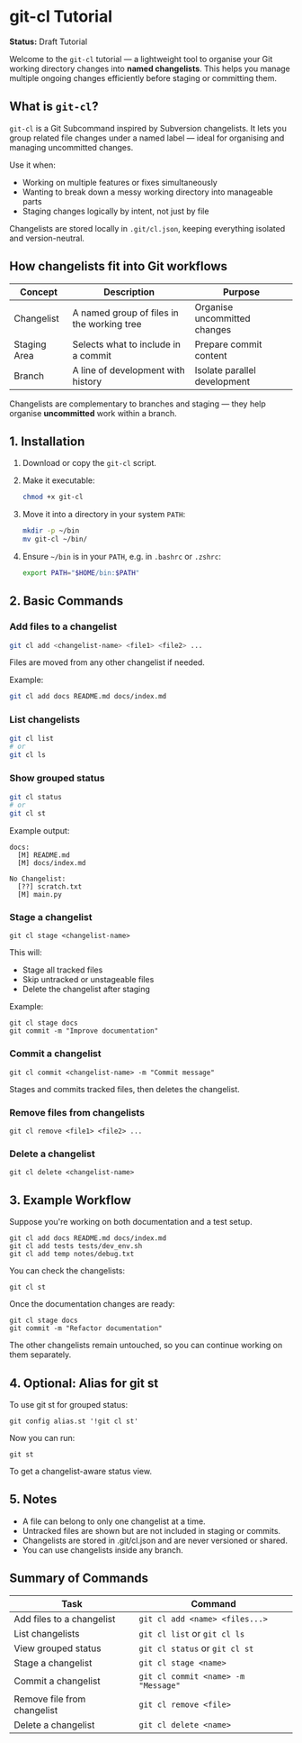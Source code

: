 # git-cl Tutorial

**Status:** Draft Tutorial 

Welcome to the `git-cl` tutorial — a lightweight tool to organise your Git working directory changes into **named changelists**. This helps you manage multiple ongoing changes efficiently before staging or committing them.

## What is `git-cl`?

`git-cl` is a Git Subcommand inspired by Subversion changelists. It lets you group related file changes under a named label — ideal for organising and managing uncommitted changes.

Use it when:

- Working on multiple features or fixes simultaneously
- Wanting to break down a messy working directory into manageable parts
- Staging changes logically by intent, not just by file

Changelists are stored locally in `.git/cl.json`, keeping everything isolated and version-neutral.


## How changelists fit into Git workflows

| Concept        | Description                                | Purpose                          |
|----------------|--------------------------------------------|----------------------------------|
| Changelist     | A named group of files in the working tree | Organise uncommitted changes     |
| Staging Area   | Selects what to include in a commit        | Prepare commit content           |
| Branch         | A line of development with history         | Isolate parallel development     |

Changelists are complementary to branches and staging — they help organise **uncommitted** work within a branch.

## 1. Installation

1. Download or copy the `git-cl` script.

2. Make it executable:

   ```bash
   chmod +x git-cl

3. Move it into a directory in your system `PATH`:

   ```bash
   mkdir -p ~/bin
   mv git-cl ~/bin/

4. Ensure `~/bin` is in your `PATH`, e.g. in `.bashrc` or `.zshrc`:

   ```bash
   export PATH="$HOME/bin:$PATH"

## 2. Basic Commands

### Add files to a changelist

```bash
git cl add <changelist-name> <file1> <file2> ...
```

Files are moved from any other changelist if needed.

Example:

```bash
git cl add docs README.md docs/index.md
```

### List changelists

```bash
git cl list
# or
git cl ls
```

### Show grouped status

```bash
git cl status
# or
git cl st
```

Example output:

```
docs:
  [M] README.md
  [M] docs/index.md

No Changelist:
  [??] scratch.txt
  [M] main.py
```

### Stage a changelist

```
git cl stage <changelist-name>
```

This will:

- Stage all tracked files
- Skip untracked or unstageable files
- Delete the changelist after staging

Example:

```
git cl stage docs
git commit -m "Improve documentation"
```

### Commit a changelist

```
git cl commit <changelist-name> -m "Commit message"
```

Stages and commits tracked files, then deletes the changelist.

### Remove files from changelists

```
git cl remove <file1> <file2> ...
```

### Delete a changelist

```
git cl delete <changelist-name>
```

## 3. Example Workflow

Suppose you're working on both documentation and a test setup.

```
git cl add docs README.md docs/index.md
git cl add tests tests/dev_env.sh
git cl add temp notes/debug.txt
```

You can check the changelists:

```
git cl st
```

Once the documentation changes are ready:

```
git cl stage docs
git commit -m "Refactor documentation"
```

The other changelists remain untouched, so you can continue working on them separately.


## 4. Optional: Alias for git st

To use git st for grouped status:

```
git config alias.st '!git cl st'
```

Now you can run:

```
git st
```

To get a changelist-aware status view.

## 5. Notes

- A file can belong to only one changelist at a time.
- Untracked files are shown but are not included in staging or commits.
- Changelists are stored in .git/cl.json and are never versioned or shared.
- You can use changelists inside any branch.

## Summary of Commands

| Task                        | Command                             |
| --------------------------- | ----------------------------------- |
| Add files to a changelist   | `git cl add <name> <files...>`      |
| List changelists            | `git cl list` or `git cl ls`        |
| View grouped status         | `git cl status` or `git cl st`      |
| Stage a changelist          | `git cl stage <name>`               |
| Commit a changelist         | `git cl commit <name> -m "Message"` |
| Remove file from changelist | `git cl remove <file>`              |
| Delete a changelist         | `git cl delete <name>`              |

